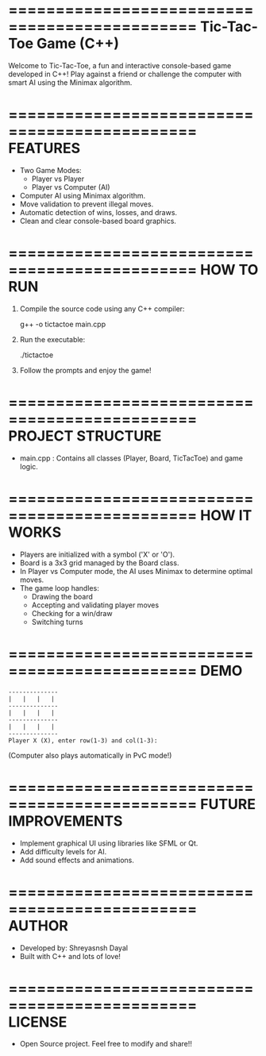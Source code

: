==============================================
            Tic-Tac-Toe Game (C++)
==============================================

Welcome to Tic-Tac-Toe, a fun and interactive console-based game developed in C++!
Play against a friend or challenge the computer with smart AI using the Minimax algorithm.

==============================================
                FEATURES
==============================================
- Two Game Modes:
    * Player vs Player
    * Player vs Computer (AI)
- Computer AI using Minimax algorithm.
- Move validation to prevent illegal moves.
- Automatic detection of wins, losses, and draws.
- Clean and clear console-based board graphics.

==============================================
              HOW TO RUN
==============================================
1. Compile the source code using any C++ compiler:

    g++ -o tictactoe main.cpp

2. Run the executable:

    ./tictactoe

3. Follow the prompts and enjoy the game!

==============================================
             PROJECT STRUCTURE
==============================================
- main.cpp : Contains all classes (Player, Board, TicTacToe) and game logic.

==============================================
              HOW IT WORKS
==============================================
- Players are initialized with a symbol ('X' or 'O').
- Board is a 3x3 grid managed by the Board class.
- In Player vs Computer mode, the AI uses Minimax to determine optimal moves.
- The game loop handles:
    * Drawing the board
    * Accepting and validating player moves
    * Checking for a win/draw
    * Switching turns

==============================================
            DEMO 
==============================================

    --------------
    |   |   |   | 
    --------------
    |   |   |   | 
    --------------
    |   |   |   | 
    --------------
    Player X (X), enter row(1-3) and col(1-3):

(Computer also plays automatically in PvC mode!)

==============================================
          FUTURE IMPROVEMENTS
==============================================
- Implement graphical UI using libraries like SFML or Qt.
- Add difficulty levels for AI.
- Add sound effects and animations.

==============================================
              AUTHOR
==============================================
- Developed by: Shreyasnsh Dayal
- Built with C++ and lots of love!

==============================================
             LICENSE
==============================================
- Open Source project. Feel free to modify and share!!
